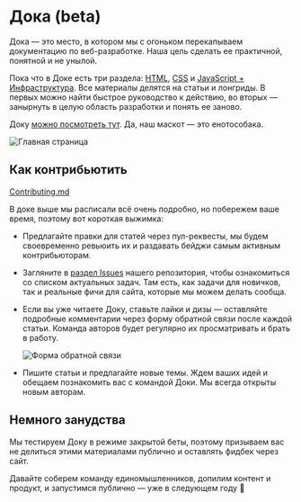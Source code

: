 # Дока (beta)

Дока — это место, в котором мы с огоньком перекапываем документацию по веб-разработке. Наша цель сделать ее практичной, понятной и не унылой.

Пока что в Доке есть три раздела: [HTML](https://y-doka.site/posts/html/), [CSS](https://y-doka.site/posts/css/) и [JavaScript + Инфраструктура](https://y-doka.site/posts/js/). Все материалы делятся на статьи и лонгриды. В первых можно найти быстрое руководство к действию, во вторых — занырнуть в целую область разработки и понять ее заново.

Доку [можно посмотреть тут](https://y-doka.site/). Да, наш маскот — это енотособака.

![Главная страница](https://raw.githubusercontent.com/Y-Doka/y-doka.site/master/src/assets/images/github/mainpage.png)

## Как контрибьютить

[Contributing.md](https://github.com/furtivite/y-doka.site/blob/contributing-and-readme/Contributing.md)

В доке выше мы расписали всё очень подробно, но побережем ваше время, поэтому вот короткая выжимка:

- Предлагайте правки для статей через пул-реквесты, мы будем своевременно ревьюить их и раздавать бейджи самым активным контрибьюторам.
- Загляните в [раздел Issues](https://github.com/Y-Doka/y-doka.site/issues) нашего репозитория, чтобы ознакомиться со списком актуальных задач. Там есть, как задачи для новичков, так и реальные фичи для сайта, которые мы можем делать сообща.
- Если вы уже читаете Доку, ставьте лайки и дизы — оставляйте подробные комментарии через форму обратной связи после каждой статьи. Команда авторов будет регулярно их просматривать и брать в работу.

  ![Форма обратной связи](https://raw.githubusercontent.com/Y-Doka/y-doka.site/master/src/assets/images/github/feedback.png)

- Пишите статьи и предлагайте новые темы. Ждем ваших идей и обещаем познакомить вас с командой Доки. Мы всегда открыты новым авторам.

## Немного занудства

Мы тестируем Доку в режиме закрытой беты, поэтому призываем вас не делиться этими материалами публично и оставлять фидбек через сайт.

Давайте соберем команду единомышленников, допилим контент и продукт, и запустимся публично — уже в следующем году **🙌**
